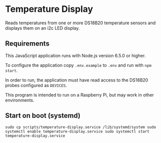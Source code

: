 # Temperature Display

Reads temperatures from one or more DS18B20 temperature sensors and displays
them on an i2c LED display.

## Requirements

This JavaScript application runs with Node.js version 6.5.0 or higher.

To configure the application copy `.env.example` to `.env` and run with `npm
start`.

In order to run, the application must have read access to the DS18B20 probes
configured as `DEVICES`.

This program is intended to run on a Raspberry Pi, but may work in other
environments.

## Start on boot (systemd)

`
sudo cp scripts/temperature-display.service /lib/systemd/system
sudo systemctl enable temperature-display.service
sudo systemctl start temperature-display.service
`
